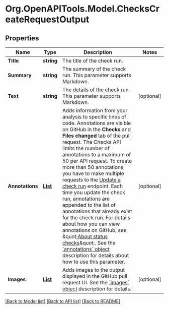 # Org.OpenAPITools.Model.ChecksCreateRequestOutput

## Properties

Name | Type | Description | Notes
------------ | ------------- | ------------- | -------------
**Title** | **string** | The title of the check run. | 
**Summary** | **string** | The summary of the check run. This parameter supports Markdown. | 
**Text** | **string** | The details of the check run. This parameter supports Markdown. | [optional] 
**Annotations** | [**List<ChecksCreateRequestOutputAnnotationsInner>**](ChecksCreateRequestOutputAnnotationsInner.md) | Adds information from your analysis to specific lines of code. Annotations are visible on GitHub in the **Checks** and **Files changed** tab of the pull request. The Checks API limits the number of annotations to a maximum of 50 per API request. To create more than 50 annotations, you have to make multiple requests to the [Update a check run](https://docs.github.com/rest/reference/checks#update-a-check-run) endpoint. Each time you update the check run, annotations are appended to the list of annotations that already exist for the check run. For details about how you can view annotations on GitHub, see \&quot;[About status checks](https://docs.github.com/articles/about-status-checks#checks)\&quot;. See the [&#x60;annotations&#x60; object](https://docs.github.com/rest/reference/checks#annotations-object) description for details about how to use this parameter. | [optional] 
**Images** | [**List<ChecksCreateRequestOutputImagesInner>**](ChecksCreateRequestOutputImagesInner.md) | Adds images to the output displayed in the GitHub pull request UI. See the [&#x60;images&#x60; object](https://docs.github.com/rest/reference/checks#images-object) description for details. | [optional] 

[[Back to Model list]](../README.md#documentation-for-models) [[Back to API list]](../README.md#documentation-for-api-endpoints) [[Back to README]](../README.md)

